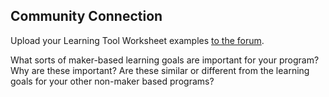 ## Community Connection

Upload your Learning Tool Worksheet examples <a href="https://discourse.p2pu.org/t/session-4-pedagogy/884" target="_blank">to the forum</a>. 

What sorts of maker-based learning goals are important for your program? Why are these important? Are these similar or different from the learning goals for your other non-maker based programs?
